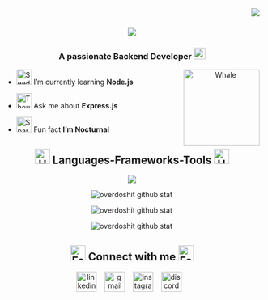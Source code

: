 <img align="right" src="https://visitor-badge.laobi.icu/badge?page_id=overdoshit.overdoshit" />

<h1 align="center">
    <img src="https://readme-typing-svg.herokuapp.com/?font=Righteous&size=35&center=true&vCenter=true&width=500&height=70&duration=3500&pause=500&lines=Hi+There!+👋🏼;+I'm+Faiz+Kurniawan!;+Backend+Developer;Cyber+Security+Enthusiast;" />
</h1>
<h3 align="center">
    A passionate Backend Developer <img src="https://raw.githubusercontent.com/Tarikul-Islam-Anik/Microsoft-Teams-Animated-Emojis/master/Emojis/Travel%20and%20places/Star.png" alt="Star" width="23" height="23" />
</h3>

<p align="center">
  <img align="right" src="https://raw.githubusercontent.com/Tarikul-Islam-Anik/Microsoft-Teams-Animated-Emojis/master/Emojis/Animals/Spouting%20Whale.png" alt="Whale" width="150" height="150">
</p>

- <img src="https://raw.githubusercontent.com/Tarikul-Islam-Anik/Microsoft-Teams-Animated-Emojis/master/Emojis/Animals/Seedling.png" alt="Seedling" width="30" height="30" /> I’m currently learning **Node.js**

- <img src="https://raw.githubusercontent.com/Tarikul-Islam-Anik/Microsoft-Teams-Animated-Emojis/master/Emojis/Smilies/Thought%20Balloon.png" alt="Thought Balloon" width="30" height="30" /> Ask me about **Express.js**

- <img src="https://raw.githubusercontent.com/Tarikul-Islam-Anik/Microsoft-Teams-Animated-Emojis/master/Emojis/Activities/Sparkles.png" alt="Sparkles" width="30" height="30" /> Fun fact **I’m Nocturnal**

<h2 align="center">
    <img src="https://raw.githubusercontent.com/Tarikul-Islam-Anik/Microsoft-Teams-Animated-Emojis/master/Emojis/Objects/Hammer%20and%20Wrench.png" alt="Hammer and Wrench" width="30" height="30" />
    Languages-Frameworks-Tools
    <img src="https://raw.githubusercontent.com/Tarikul-Islam-Anik/Microsoft-Teams-Animated-Emojis/master/Emojis/Objects/Hammer%20and%20Wrench.png" alt="Hammer and Wrench" width="30" height="30" />
</h2>
<p align="center">
    <img src="https://skillicons.dev/icons?i=nodejs,express,html,css,js,php,python,laravel,bootstrap,git,gcp,firebase,cloudflare,mysql,postgres,sequelize,nginx,linux,ubuntu,kali,bash,windows,powershell,docker,figma,postman,fastapi,flask,selenium,vscode&theme=dark&perline=15" /><br>
</p>

<p align="center"><img src="https://github-readme-stats.vercel.app/api/top-langs/?username=overdoshit&hide_progress=true&border_color=4B8DDA&theme=github_dark" alt="overdoshit github stat" /></p>
<p align="center"><img src="https://github-readme-stats.vercel.app/api?username=overdoshit&border_color=4B8DDA&hide_rank=true&show_icons=true&include_all_commits=true&theme=github_dark" alt="overdoshit github stat" /></p>
<p align="center"><img src="https://streak-stats.demolab.com/?user=overdoshit&stroke=4B8DDA&border=4B8DDA&fire=61DAFB&hide_total_contributions=true&theme=github-dark-blue" alt="overdoshit github stat" /></p>

<h2 align="center">
    <img src="https://raw.githubusercontent.com/Tarikul-Islam-Anik/Microsoft-Teams-Animated-Emojis/master/Emojis/Hand%20gestures/Folded%20Hands%20Medium-Light%20Skin%20Tone.png" alt="Folded Hands Medium Light Skin Tone" width="30" height="30" /> 
    Connect with me 
    <img src="https://raw.githubusercontent.com/Tarikul-Islam-Anik/Microsoft-Teams-Animated-Emojis/master/Emojis/Hand%20gestures/Folded%20Hands%20Medium-Light%20Skin%20Tone.png" alt="Folded Hands Medium Light Skin Tone" width="30" height="30" />
</h2>
<p align="center">
  <a href="https://linkedin.com/in/faizkurniawan" target="blank"><img align="center" src="https://skillicons.dev/icons?i=linkedin" alt="linkedin" height="40" /></a>&nbsp;&nbsp;&nbsp;
  <a href="https://mail.google.com/mail/?view=cm&fs=1&to=faiz.kurnicloud@gmail.com" target="blank"><img align="center" src="https://skillicons.dev/icons?i=gmail" alt="gmail" height="40" /></a>&nbsp;&nbsp;&nbsp;
  <a href="https://instagram.com/faizzkrnwn" target="blank"><img align="center" src="https://skillicons.dev/icons?i=instagram" alt="instagram" height="40" /></a>&nbsp;&nbsp;&nbsp;
  <a href="https://discord.com/users/445547884083937300" target="blank"><img align="center" src="https://skillicons.dev/icons?i=discord" alt="discord" height="40" /></a>&nbsp;&nbsp;&nbsp;
</p>



